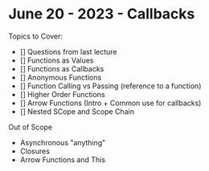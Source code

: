 # June 20 - 2023 - Callbacks

Topics to Cover:

* [] Questions from last lecture
* [] Functions as Values
* [] Functions as Callbacks
* [] Anonymous Functions
* [] Function Calling vs Passing (reference to a function)
* [] Higher Order Functions
* [] Arrow Functions (Intro + Common use for callbacks)
* [] Nested SCope and Scope Chain



Out of Scope
- Asynchronous "anything"
- Closures
- Arrow Functions and This
